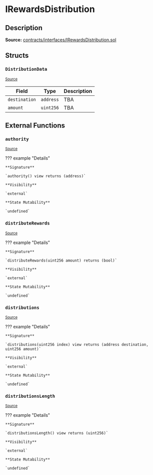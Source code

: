 # IRewardsDistribution

## Description

**Source:** [contracts/interfaces/IRewardsDistribution.sol](https://github.com/Synthetixio/synthetix/tree/v2.39.2/contracts/interfaces/IRewardsDistribution.sol)

## Structs

### `DistributionData`

<sub>[Source](https://github.com/Synthetixio/synthetix/tree/v2.39.2/contracts/interfaces/IRewardsDistribution.sol#L7)</sub>

| Field         | Type      | Description |
| ------------- | --------- | ----------- |
| `destination` | `address` | TBA         |
| `amount`      | `uint256` | TBA         |

## External Functions

### `authority`

<sub>[Source](https://github.com/Synthetixio/synthetix/tree/v2.39.2/contracts/interfaces/IRewardsDistribution.sol#L13)</sub>

??? example "Details"

    **Signature**

    `authority() view returns (address)`

    **Visibility**

    `external`

    **State Mutability**

    `undefined`

### `distributeRewards`

<sub>[Source](https://github.com/Synthetixio/synthetix/tree/v2.39.2/contracts/interfaces/IRewardsDistribution.sol#L20)</sub>

??? example "Details"

    **Signature**

    `distributeRewards(uint256 amount) returns (bool)`

    **Visibility**

    `external`

    **State Mutability**

    `undefined`

### `distributions`

<sub>[Source](https://github.com/Synthetixio/synthetix/tree/v2.39.2/contracts/interfaces/IRewardsDistribution.sol#L15)</sub>

??? example "Details"

    **Signature**

    `distributions(uint256 index) view returns (address destination, uint256 amount)`

    **Visibility**

    `external`

    **State Mutability**

    `undefined`

### `distributionsLength`

<sub>[Source](https://github.com/Synthetixio/synthetix/tree/v2.39.2/contracts/interfaces/IRewardsDistribution.sol#L17)</sub>

??? example "Details"

    **Signature**

    `distributionsLength() view returns (uint256)`

    **Visibility**

    `external`

    **State Mutability**

    `undefined`
